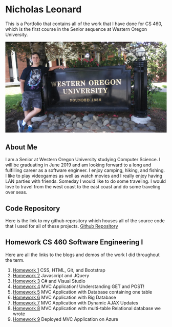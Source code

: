 # Nicholas Leonard

This is a Portfolio that contains all of the work that I have done for CS 460, which is the first course in the Senior sequence at Western Oregon University.

![picture](CS_460/Portfolio_Photos/me_western.jpg)

## About Me

I am a Senior at Western Oregon University studying Computer Science. I will be graduating in June 2019 and am looking forward to a long and fulfilling career as a software engineer. I enjoy camping, hiking, and fishing. I like to play videogames as well as watch movies and I really enjoy having LAN parties with friends. Someday I would like to do some traveling. I would love to travel from the west coast to the east coast and do some traveling over seas.


## Code Repository

Here is the link to my github repository which houses all of the source code that I used for all of these projects.
[Github Repository](https://github.com/NicholasLeonard/NicholasLeonard.github.io)

## Homework CS 460 Software Engineering I

Here are all the links to the blogs and demos of the work I did throughout the term.

1. [Homework 1](CS_460/HW1/h1index.md) CSS, HTML, Git, and Bootstrap
2. [Homework 2](CS_460/HW2/h2index.md) Javascript and JQuery
3. [Homework 3](CS_460/HW3/h3index.md) C# and Visual Studio
4. [Homework 4](CS_460/HW4/h4index.md) MVC Application! Understanding GET and POST!
5. [Homework 5](CS_460/HW5/h5index.md) MVC Application with Database containing one table
6. [Homework 6](CS_460/HW6/h6index.md) MVC Application with Big Database
7. [Homework 7](CS_460/HW7/h7index.md) MVC Application with Dynamic AJAX Updates
8. [Homework 8](CS_460/HW8/h8index.md) MVC Application with multi-table Relational database we wrote
9. [Homework 9](CS_460/HW9/h9index.md) Deployed MVC Application on Azure
